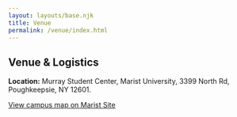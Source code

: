 ```yaml
---
layout: layouts/base.njk
title: Venue
permalink: /venue/index.html
---
```


<h2>Venue & Logistics</h2>
<p><strong>Location:</strong> Murray Student Center, Marist University, 3399 North Rd, Poughkeepsie, NY 12601.</p>
<p><a class="btn btn-outline" href="{{ links.map_url }}">View campus map on Marist Site</a></p>


